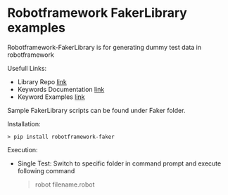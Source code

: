 # Robotframework FakerLibrary examples

Robotframework-FakerLibrary is for generating dummy test data in robotframework

Usefull Links:

 - Library Repo [link](https://github.com/guykisel/robotframework-faker)
 - Keywords Documentation [link](https://guykisel.github.io/robotframework-faker/)
 - Keyword Examples [link](https://github.com/laurentbristiel/robotframework-faker-example/blob/master/faker-example.robot)

Sample FakerLibrary scripts can be found under Faker folder.

Installation:

    > pip install robotframework-faker

Execution: 
 - Single Test: Switch to specific folder in command prompt and execute following command
   > robot filename.robot